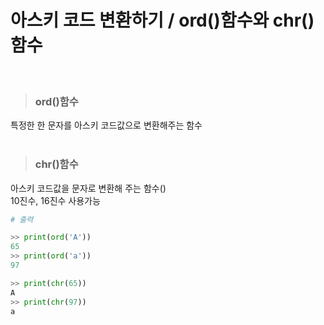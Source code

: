# 아스키 코드 변환하기 / ord()함수와 chr()함수  
<br/>

> ### ord()함수  

특정한 한 문자를 아스키 코드값으로 변환해주는 함수  
<br/>

> ### chr()함수  

아스키 코드값을 문자로 변환해 주는 함수()  
10진수, 16진수 사용가능  

```python
# 출력  

>> print(ord('A'))
65
>> print(ord('a'))
97

>> print(chr(65))
A
>> print(chr(97))
a
```




